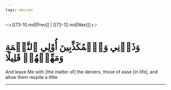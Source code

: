 ```yaml
---
tags: meccan
---
```


👈 [[73-10.md|Prev]] | [[73-12.md|Next]] 👉

# وَذَرۡنِي وَٱلۡمُكَذِّبِينَ أُوْلِي ٱلنَّعۡمَةِ وَمَهِّلۡهُمۡ قَلِيلًا

And leave Me with [the matter of] the deniers, those of ease [in life], and allow them respite a little

---

